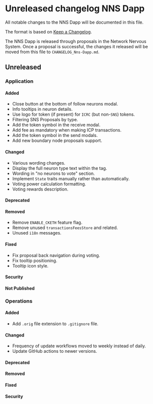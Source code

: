 
# Unreleased changelog NNS Dapp

All notable changes to the NNS Dapp will be documented in this file.

The format is based on [Keep a Changelog](https://keepachangelog.com/en/1.0.0/).

The NNS Dapp is released through proposals in the Network Nervous System. Once a
proposal is successful, the changes it released will be moved from this file to
`CHANGELOG_Nns-Dapp.md`.

## Unreleased

### Application

#### Added

* Close button at the bottom of follow neurons modal.
* Info tooltips in neuron details.
* Use logo for token (if present) for `ICRC` (but non-`SNS`) tokens.
* Filtering SNS Proposals by type.
* Add the token symbol in the receive modal.
* Add fee as mandatory when making ICP transactions.
* Add the token symbol in the send modals.
* Add new boundary node proposals support.

#### Changed

* Various wording changes.
* Display the full neuron type text within the tag.
* Wording in "no neurons to vote" section.
* Implement `State` traits manually rather than automatically.
* Voting power calculation formatting.
* Voting rewards description.

#### Deprecated

#### Removed

* Remove `ENABLE_CKETH` feature flag.
* Remove unused `transactionsFeesStore` and related.
* Unused `i18n` messages.

#### Fixed

* Fix proposal back navigation during voting.
* Fix tooltip positioning.
* Tooltip icon style.

#### Security

#### Not Published

### Operations

#### Added

* Add `.orig` file extension to `.gitignore` file.

#### Changed

* Frequency of update workflows moved to weekly instead of daily.
* Update GitHub actions to newer versions.

#### Deprecated

#### Removed

#### Fixed

#### Security
